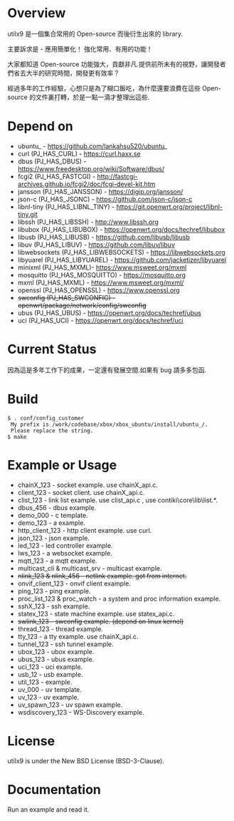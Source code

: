 # Overview
utilx9 是一個集合常用的 Open-source 而後衍生出來的 library.

主要訴求是 -
  應用簡單化！
  強化常用、有用的功能！

大家都知道 Open-source 功能強大，貢獻非凡.提供前所未有的視野，讓開發者們省去大半的研究時間，開發更有效率？

經過多年的工作經驗，心想只是為了糊口飯吃，為什麼還要浪費在這些 Open-source 的文件裏打轉，於是一點一滴才整理出這些.


# Depend on
- ubuntu_ - https://github.com/lankahsu520/ubuntu_
- curl (PJ_HAS_CURL) - https://curl.haxx.se
- dbus (PJ_HAS_DBUS) - https://www.freedesktop.org/wiki/Software/dbus/
- fcgi2 (PJ_HAS_FASTCGI) - http://fastcgi-archives.github.io/fcgi2/doc/fcgi-devel-kit.htm
- jansson (PJ_HAS_JANSSON) - https://digip.org/jansson/
- json-c (PJ_HAS_JSONC) - https://github.com/json-c/json-c
- libnl-tiny (PJ_HAS_LIBNL_TINY) - https://git.openwrt.org/project/libnl-tiny.git
- libssh (PJ_HAS_LIBSSH) - http://www.libssh.org
- libubox (PJ_HAS_LIBUBOX) - https://openwrt.org/docs/techref/libubox
- libusb (PJ_HAS_LIBUSB) - https://github.com/libusb/libusb
- libuv (PJ_HAS_LIBUV) - https://github.com/libuv/libuv
- libwebsockets (PJ_HAS_LIBWEBSOCKETS) - https://libwebsockets.org
- libyuarel (PJ_HAS_LIBYUAREL) - https://github.com/jacketizer/libyuarel
- minixml (PJ_HAS_MXML)- https://www.msweet.org/mxml
- mosquitto (PJ_HAS_MOSQUITTO) - https://mosquitto.org
- mxml (PJ_HAS_MXML) - https://www.msweet.org/mxml/
- openssl (PJ_HAS_OPENSSL) - https://www.openssl.org
- ~~swconfig (PJ_HAS_SWCONFIG) - openwrt/package/network/config/swconfig~~
- ubus (PJ_HAS_UBUS) - https://openwrt.org/docs/techref/ubus
- uci (PJ_HAS_UCI) - https://openwrt.org/docs/techref/uci


# Current Status
因為這是多年工作下的成果，一定還有發展空間.如果有 bug 請多多包函.


# Build
   ```
$ . conf/config_customer
	My prefix is /work/codebase/xbox/xbox_ubuntu/install/ubuntu_/.
	Please replace the string.
$ make
   ```

# Example or Usage
- chainX_123 - socket example. use chainX_api.c.
- client_123 - socket client. use chainX_api.c.
- clist_123 - link list example. use clist_api.c , use contiki\core\lib\list.*.
- dbus_456 - dbus example.
- demo_000 - c template.
- demo_123 - a example.
- http_client_123 - http client example. use curl.
- json_123 - json example.
- led_123 - led controller example.
- lws_123 - a websocket example.
- mqtt_123 - a mqtt example.
- multicast_cli & multicast_srv - multicast example.
- ~~nlink_123 & nlink_456 - netlink example. got from internet.~~
- onvif_client_123 - onvif client example.
- ping_123 - ping example.
- proc_list_123 & proc_watch - a system and proc information example.
- sshX_123 - ssh example.
- statex_123 - state machine example. use statex_api.c.
- ~~swlink_123 - swconfig example. (depend on linux kernel)~~
- thread_123 - thread example.
- tty_123 - a tty example. use chainX_api.c.
- tunnel_123 - ssh tunnel example.
- ubox_123 - ubox example.
- ubus_123 - ubus example.
- uci_123 - uci example.
- usb_12 - usb example.
- util_123 - example.
- uv_000 - uv template.
- uv_123 - uv example.
- uv_spawn_123 - uv spawn example.
- wsdiscovery_123 - WS-Discovery example.


# License
utilx9 is under the New BSD License (BSD-3-Clause).


# Documentation
Run an example and read it.
